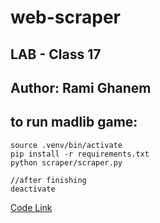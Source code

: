 # web-scraper
## LAB - Class 17
## Author: Rami Ghanem

## to run madlib game:

    source .venv/bin/activate
    pip install -r requirements.txt
    python scraper/scraper.py

    //after finishing 
    deactivate

[Code Link](./scraper/scraper.py)